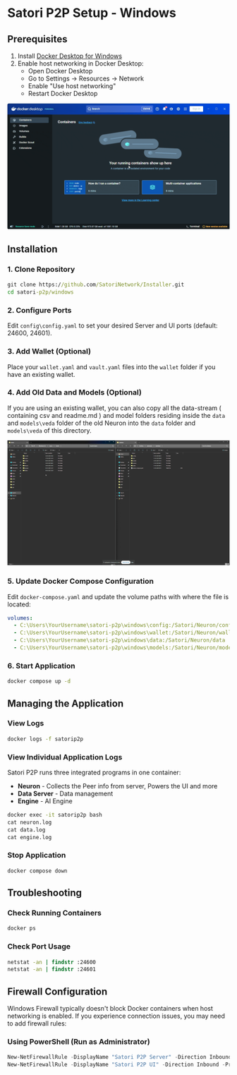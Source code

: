 # Satori P2P Setup - Windows

## Prerequisites

1. Install [Docker Desktop for Windows](https://docs.docker.com/desktop/setup/install/windows-install/)
2. Enable host networking in Docker Desktop:
   - Open Docker Desktop
   - Go to Settings → Resources → Network
   - Enable "Use host networking"
   - Restart Docker Desktop

![Enable host networking](materials/host-networking.gif)


## Installation

### 1. Clone Repository
```cmd
git clone https://github.com/SatoriNetwork/Installer.git
cd satori-p2p/windows
```

### 2. Configure Ports
Edit `config\config.yaml` to set your desired Server and UI ports (default: 24600, 24601).

### 3. Add Wallet (Optional)
Place your `wallet.yaml` and `vault.yaml` files into the `wallet` folder if you have an existing wallet.

### 4. Add Old Data and Models (Optional)
If you are using an existing wallet, you can also copy all the data-stream ( containing csv and readme.md ) and model folders  residing inside the `data` and `models\veda`  folder of the old Neuron into the `data` folder and `models\veda` of this directory.

![Transfer data](materials/data.gif)

### 5. Update Docker Compose Configuration
Edit `docker-compose.yaml` and update the volume paths with where the file is located:
```yaml
volumes:
  - C:\Users\YourUsername\satori-p2p\windows\config:/Satori/Neuron/config
  - C:\Users\YourUsername\satori-p2p\windows\wallet:/Satori/Neuron/wallet
  - C:\Users\YourUsername\satori-p2p\windows\data:/Satori/Neuron/data
  - C:\Users\YourUsername\satori-p2p\windows\models:/Satori/Neuron/models
```

### 6. Start Application
```cmd
docker compose up -d
```

## Managing the Application

### View Logs
```cmd
docker logs -f satorip2p
```

### View Individual Application Logs

Satori P2P runs three integrated programs in one container:
- **Neuron** - Collects the Peer info from server, Powers the UI and more
- **Data Server** - Data management
- **Engine** - AI Engine

```cmd
docker exec -it satorip2p bash
cat neuron.log
cat data.log
cat engine.log
```

### Stop Application
```cmd
docker compose down
```

## Troubleshooting

### Check Running Containers
```cmd
docker ps
```

### Check Port Usage
```cmd
netstat -an | findstr :24600
netstat -an | findstr :24601
```

## Firewall Configuration

Windows Firewall typically doesn't block Docker containers when host networking is enabled. If you experience connection issues, you may need to add firewall rules:

### Using PowerShell (Run as Administrator)
```powershell
New-NetFirewallRule -DisplayName "Satori P2P Server" -Direction Inbound -Protocol TCP -LocalPort 24600 -Action Allow
New-NetFirewallRule -DisplayName "Satori P2P UI" -Direction Inbound -Protocol TCP -LocalPort 24601 -Action Allow
```

